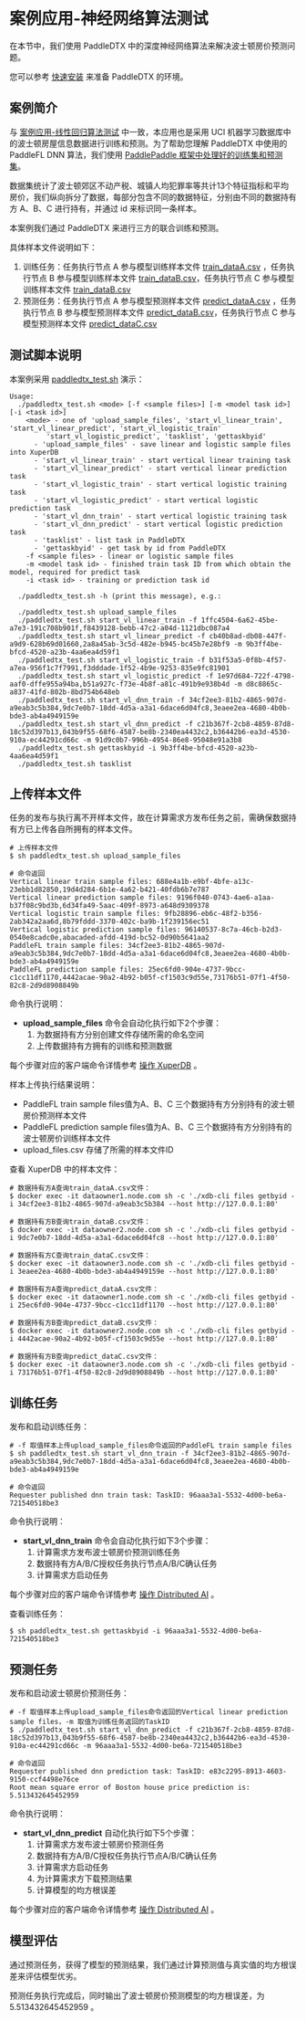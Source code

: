 # 案例应用-神经网络算法测试

在本节中，我们使用 PaddleDTX 中的深度神经网络算法来解决波士顿房价预测问题。

您可以参考 [快速安装](../quickstart/quickstart.md) 来准备 PaddleDTX 的环境。

## 案例简介

与 [案例应用-线性回归算法测试](./linear.md) 中一致，本应用也是采用 UCI 机器学习数据库中的波士顿房屋信息数据进行训练和预测。为了帮助您理解 PaddleDTX 中使用的 PaddleFL DNN 算法，我们使用 [PaddlePaddle 框架中处理好的训练集和预测集](https://www.paddlepaddle.org.cn/documentation/docs/zh/1.8/api_cn/data_cn/dataset_cn/uci_housing_cn.html)。

数据集统计了波士顿郊区不动产税、城镇人均犯罪率等共计13个特征指标和平均房价，我们纵向拆分了数据，每部分包含不同的数据特征，分别由不同的数据持有方 A、B、C 进行持有，并通过 id 来标识同一条样本。

本案例我们通过 PaddleDTX 来进行三方的联合训练和预测。

具体样本文件说明如下：

1. 训练任务：任务执行节点 A 参与模型训练样本文件 [train_dataA.csv](https://github.com/PaddlePaddle/PaddleDTX/blob/master/dai/mpc/testdata/vl/dnn_paddlefl/train_dataA.csv) ，任务执行节点 B 参与模型训练样本文件 [train_dataB.csv](https://github.com/PaddlePaddle/PaddleDTX/blob/master/dai/mpc/testdata/vl/dnn_paddlefl/train_dataB.csv)，任务执行节点 C 参与模型训练样本文件 [train_dataB.csv](https://github.com/PaddlePaddle/PaddleDTX/blob/master/dai/mpc/testdata/vl/dnn_paddlefl/train_dataC.csv)
2. 预测任务：任务执行节点 A 参与模型预测样本文件 [predict_dataA.csv](https://github.com/PaddlePaddle/PaddleDTX/blob/master/dai/mpc/testdata/vl/dnn_paddlefl/predict_dataA.csv) ，任务执行节点 B 参与模型预测样本文件 [predict_dataB.csv](https://github.com/PaddlePaddle/PaddleDTX/blob/master/dai/mpc/testdata/vl/dnn_paddlefl/predict_dataB.csv)，任务执行节点 C 参与模型预测样本文件 [predict_dataC.csv](https://github.com/PaddlePaddle/PaddleDTX/blob/master/dai/mpc/testdata/vl/dnn_paddlefl/predict_dataC.csv)

## 测试脚本说明

本案例采用 [paddledtx_test.sh](https://github.com/PaddlePaddle/PaddleDTX/tree/master/scripts) 演示：
``` shell linenums="1"
Usage:
  ./paddledtx_test.sh <mode> [-f <sample files>] [-m <model task id>] [-i <task id>]
    <mode> - one of 'upload_sample_files', 'start_vl_linear_train', 'start_vl_linear_predict', 'start_vl_logistic_train'
         'start_vl_logistic_predict', 'tasklist', 'gettaskbyid'
      - 'upload_sample_files' - save linear and logistic sample files into XuperDB
      - 'start_vl_linear_train' - start vertical linear training task
      - 'start_vl_linear_predict' - start vertical linear prediction task
      - 'start_vl_logistic_train' - start vertical logistic training task
      - 'start_vl_logistic_predict' - start vertical logistic prediction task
      - 'start_vl_dnn_train' - start vertical logistic training task
      - 'start_vl_dnn_predict' - start vertical logistic prediction task
      - 'tasklist' - list task in PaddleDTX
      - 'gettaskbyid' - get task by id from PaddleDTX
    -f <sample files> - linear or logistic sample files
    -m <model task id> - finished train task ID from which obtain the model, required for predict task
    -i <task id> - training or prediction task id

  ./paddledtx_test.sh -h (print this message), e.g.:

  ./paddledtx_test.sh upload_sample_files
  ./paddledtx_test.sh start_vl_linear_train -f 1ffc4504-6a62-45be-a7e3-191c708b901f,f8439128-bebb-47c2-a04d-1121dbc087a4
  ./paddledtx_test.sh start_vl_linear_predict -f cb40b8ad-db08-447f-a9d9-628b69d01660,2a8a45ab-3c5d-482e-b945-bc45b7e28bf9 -m 9b3ff4be-bfcd-4520-a23b-4aa6ea4d59f1
  ./paddledtx_test.sh start_vl_logistic_train -f b31f53a5-0f8b-4f57-a7ea-956f1c7f7991,f3dddade-1f52-4b9e-9253-835e9fc81901
  ./paddledtx_test.sh start_vl_logistic_predict -f 1e97d684-722f-4798-aaf0-dffe955a94ba,b51a927c-f73e-4b8f-a81c-491b9e938b4d -m d8c8865c-a837-41fd-802b-8bd754b648eb
  ./paddledtx_test.sh start_vl_dnn_train -f 34cf2ee3-81b2-4865-907d-a9eab3c5b384,9dc7e0b7-18dd-4d5a-a3a1-6dace6d04fc8,3eaee2ea-4680-4b0b-bde3-ab4a4949159e
  ./paddledtx_test.sh start_vl_dnn_predict -f c21b367f-2cb8-4859-87d8-18c52d397b13,043b9f55-68f6-4587-be8b-2340ea4432c2,b36442b6-ea3d-4530-910a-ec44291cd66c -m 91d9c0b7-996b-4954-86e8-95048e91a3b8
  ./paddledtx_test.sh gettaskbyid -i 9b3ff4be-bfcd-4520-a23b-4aa6ea4d59f1
  ./paddledtx_test.sh tasklist
```

## 上传样本文件

任务的发布与执行离不开样本文件，故在计算需求方发布任务之前，需确保数据持有方已上传各自所拥有的样本文件。

``` shell linenums="1"
# 上传样本文件
$ sh paddledtx_test.sh upload_sample_files

# 命令返回
Vertical linear train sample files: 688e4a1b-e9bf-4bfe-a13c-23ebb1d82850,19d4d284-6b1e-4a62-b421-40fdb6b7e787
Vertical linear prediction sample files: 9196f040-0743-4ae6-a1aa-b37f08c9bd3b,6d34fa49-5aac-409f-8973-a648d9309378
Vertical logistic train sample files: 9fb28896-eb6c-48f2-b356-2ab342a2aa6d,8b79fddd-3370-402c-ba9b-1f239156ec51
Vertical logistic prediction sample files: 96140537-8c7a-46cb-b2d3-0540e8cadc0e,abacaded-afdd-419d-bc52-0d90b5641aa2
PaddleFL train sample files: 34cf2ee3-81b2-4865-907d-a9eab3c5b384,9dc7e0b7-18dd-4d5a-a3a1-6dace6d04fc8,3eaee2ea-4680-4b0b-bde3-ab4a4949159e
PaddleFL prediction sample files: 25ec6fd0-904e-4737-9bcc-c1cc11df1170,4442acae-90a2-4b92-b05f-cf1503c9d55e,73176b51-07f1-4f50-82c8-2d9d8908849b
```

命令执行说明：

* **upload_sample_files** 命令会自动化执行如下2个步骤：
    1. 为数据持有方分别创建文件存储所需的命名空间
    2. 上传数据持有方拥有的训练和预测数据

每个步骤对应的客户端命令详情参考 [操作 XuperDB](../quickstart/client.md) 。

样本上传执行结果说明：

* PaddleFL train sample files值为A、B、C 三个数据持有方分别持有的波士顿房价预测样本文件
* PaddleFL prediction sample files值为A、B、C 三个数据持有方分别持有的波士顿房价训练样本文件
* upload_files.csv 存储了所需的样本文件ID

查看 XuperDB 中的样本文件：

``` shell linenums="1"
# 数据持有方A查询train_dataA.csv文件：
$ docker exec -it dataowner1.node.com sh -c './xdb-cli files getbyid -i 34cf2ee3-81b2-4865-907d-a9eab3c5b384 --host http://127.0.0.1:80'

# 数据持有方B查询train_dataB.csv文件：
$ docker exec -it dataowner2.node.com sh -c './xdb-cli files getbyid -i 9dc7e0b7-18dd-4d5a-a3a1-6dace6d04fc8 --host http://127.0.0.1:80'

# 数据持有方C查询train_dataC.csv文件：
$ docker exec -it dataowner3.node.com sh -c './xdb-cli files getbyid -i 3eaee2ea-4680-4b0b-bde3-ab4a4949159e --host http://127.0.0.1:80'

# 数据持有方A查询predict_dataA.csv文件：
$ docker exec -it dataowner1.node.com sh -c './xdb-cli files getbyid -i 25ec6fd0-904e-4737-9bcc-c1cc11df1170 --host http://127.0.0.1:80'

# 数据持有方B查询predict_dataB.csv文件：
$ docker exec -it dataowner2.node.com sh -c './xdb-cli files getbyid -i 4442acae-90a2-4b92-b05f-cf1503c9d55e --host http://127.0.0.1:80'

# 数据持有方B查询predict_dataC.csv文件：
$ docker exec -it dataowner3.node.com sh -c './xdb-cli files getbyid -i 73176b51-07f1-4f50-82c8-2d9d8908849b --host http://127.0.0.1:80'
```

## 训练任务

发布和启动训练任务：

``` shell linenums="1"
# -f 取值样本上传upload_sample_files命令返回的PaddleFL train sample files
$ sh paddledtx_test.sh start_vl_dnn_train -f 34cf2ee3-81b2-4865-907d-a9eab3c5b384,9dc7e0b7-18dd-4d5a-a3a1-6dace6d04fc8,3eaee2ea-4680-4b0b-bde3-ab4a4949159e

# 命令返回
Requester published dnn train task: TaskID: 96aaa3a1-5532-4d00-be6a-721540518be3
```
命令执行说明：

* **start_vl_dnn_train** 命令会自动化执行如下3个步骤：
    1. 计算需求方发布波士顿房价预测训练任务
    2. 数据持有方A/B/C授权任务执行节点A/B/C确认任务
    3. 计算需求方启动任务

每个步骤对应的客户端命令详情参考 [操作 Distributed AI](../quickstart/client.md) 。

查看训练任务：

```
$ sh paddledtx_test.sh gettaskbyid -i 96aaa3a1-5532-4d00-be6a-721540518be3
```

## 预测任务

发布和启动波士顿房价预测任务：

``` shell linenums="1"
# -f 取值样本上传upload_sample_files命令返回的Vertical linear prediction sample files，-m 取值为训练任务返回的TaskID
$ ./paddledtx_test.sh start_vl_dnn_predict -f c21b367f-2cb8-4859-87d8-18c52d397b13,043b9f55-68f6-4587-be8b-2340ea4432c2,b36442b6-ea3d-4530-910a-ec44291cd66c -m 96aaa3a1-5532-4d00-be6a-721540518be3

# 命令返回
Requester published dnn prediction task: TaskID: e83c2295-8913-4603-9150-ccf4498e76ce
Root mean square error of Boston house price prediction is: 5.513432645452959
```
命令执行说明：

* **start_vl_dnn_predict** 自动化执行如下5个步骤：
    1. 计算需求方发布波士顿房价预测任务
    2. 数据持有方A/B/C授权任务执行节点A/B/C确认任务
    3. 计算需求方启动任务
    4. 为计算需求方下载预测结果
    5. 计算模型的均方根误差

每个步骤对应的客户端命令详情参考 [操作 Distributed AI](../quickstart/client.md) 。

## 模型评估

通过预测任务，获得了模型的预测结果，我们通过计算预测值与真实值的均方根误差来评估模型优劣。

预测任务执行完成后，同时输出了波士顿房价预测模型的均方根误差，为 5.513432645452959 。

<br>
